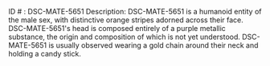 ID # : DSC-MATE-5651
Description: DSC-MATE-5651 is a humanoid entity of the male sex, with distinctive orange stripes adorned across their face. DSC-MATE-5651's head is composed entirely of a purple metallic substance, the origin and composition of which is not yet understood. DSC-MATE-5651 is usually observed wearing a gold chain around their neck and holding a candy stick.